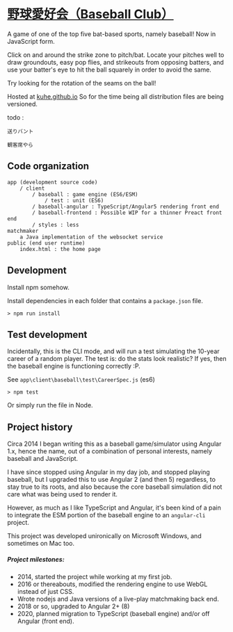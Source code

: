 [野球愛好会（Baseball Club）](http://kuhe.github.io)
===============

A game of one of the top five bat-based sports, namely baseball! Now in JavaScript form.

Click on and around the strike zone to pitch/bat. Locate your pitches well to draw groundouts, easy pop flies,
and strikeouts from opposing batters, and use your batter's eye to hit the ball squarely in order to avoid the same.

Try looking for the rotation of the seams on the ball!

Hosted at [kuhe.github.io](http://kuhe.github.io)
So for the time being all distribution files are being versioned.

todo :

    送りバント
    
    観客席やら


## Code organization

    app (development source code)
        / client
            / baseball : game engine (ES6/ESM)
                / test : unit (ES6)
            / baseball-angular : TypeScript/Angular5 rendering front end
            / baseball-frontend : Possible WIP for a thinner Preact front end
            / styles : less
    matchmaker
        a Java implementation of the websocket service
    public (end user runtime)
        index.html : the home page


## Development

Install npm somehow.

Install dependencies in each folder that contains a `package.json` file.

    > npm run install

## Test development

Incidentally, this is the CLI mode, and will run a test simulating the 10-year career of a random player.
The test is: do the stats look realistic? If yes, then the baseball engine is functioning correctly :P.

See `app\client\baseball\test\CareerSpec.js` (es6)

    > npm test

Or simply run the file in Node.

## Project history

Circa 2014 I began writing this as a baseball game/simulator using Angular 1.x, hence the name,
out of a combination of personal interests, namely baseball and JavaScript.

I have since stopped using Angular in my day job, and stopped playing baseball,
but I upgraded this to use Angular 2 (and then 5) regardless, to stay true to its roots, and also
because the core baseball simulation did not care what was being used to render it.

However, as much as I like TypeScript and Angular, it's been kind of a pain to integrate the ESM portion of the
baseball engine to an `angular-cli` project.

This project was developed unironically on Microsoft Windows, and sometimes on Mac too.

##### Project milestones:

- 2014, started the project while working at my first job.
- 2016 or thereabouts, modified the rendering engine to use WebGL instead of just CSS.
- Wrote nodejs and Java versions of a live-play matchmaking back end.
- 2018 or so, upgraded to Angular 2+ (8)
- 2020, planned migration to TypeScript (baseball engine) and/or off Angular (front end).
